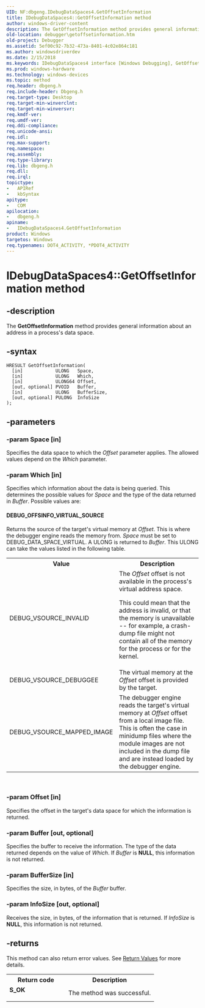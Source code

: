 ```yaml
---
UID: NF:dbgeng.IDebugDataSpaces4.GetOffsetInformation
title: IDebugDataSpaces4::GetOffsetInformation method
author: windows-driver-content
description: The GetOffsetInformation method provides general information about an address in a process's data space.
old-location: debugger\getoffsetinformation.htm
old-project: Debugger
ms.assetid: 5ef00c92-7b32-473a-8401-4c02e864c181
ms.author: windowsdriverdev
ms.date: 2/15/2018
ms.keywords: IDebugDataSpaces4 interface [Windows Debugging], GetOffsetInformation method, IDebugDataSpaces4, GetOffsetInformation, GetOffsetInformation method [Windows Debugging], IDebugDataSpaces4 interface, dbgeng/IDebugDataSpaces4::GetOffsetInformation, IDebugDataSpaces_c434b12b-78ff-4f6a-ac69-6069dd273ba8.xml, IDebugDataSpaces4::GetOffsetInformation, GetOffsetInformation method [Windows Debugging], debugger.getoffsetinformation
ms.prod: windows-hardware
ms.technology: windows-devices
ms.topic: method
req.header: dbgeng.h
req.include-header: Dbgeng.h
req.target-type: Desktop
req.target-min-winverclnt: 
req.target-min-winversvr: 
req.kmdf-ver: 
req.umdf-ver: 
req.ddi-compliance: 
req.unicode-ansi: 
req.idl: 
req.max-support: 
req.namespace: 
req.assembly: 
req.type-library: 
req.lib: dbgeng.h
req.dll: 
req.irql: 
topictype:
-	APIRef
-	kbSyntax
apitype:
-	COM
apilocation:
-	dbgeng.h
apiname:
-	IDebugDataSpaces4.GetOffsetInformation
product: Windows
targetos: Windows
req.typenames: DOT4_ACTIVITY, *PDOT4_ACTIVITY
---
```


# IDebugDataSpaces4::GetOffsetInformation method


## -description


The <b>GetOffsetInformation</b> method provides general information about an address in a process's data space.


## -syntax


````
HRESULT GetOffsetInformation(
  [in]            ULONG   Space,
  [in]            ULONG   Which,
  [in]            ULONG64 Offset,
  [out, optional] PVOID   Buffer,
  [in]            ULONG   BufferSize,
  [out, optional] PULONG  InfoSize
);
````


## -parameters




### -param Space [in]

Specifies the data space to which the <i>Offset </i>parameter applies.  The allowed values depend on the <i>Which</i> parameter.


### -param Which [in]

Specifies which information about the data is being queried.  This determines the possible values for <i>Space</i> and the type of the data returned in <i>Buffer</i>.  Possible values are:





#### DEBUG_OFFSINFO_VIRTUAL_SOURCE

Returns the source of the target's virtual memory at <i>Offset</i>.  This is where the debugger engine reads the memory from.  <i>Space</i> must be set to DEBUG_DATA_SPACE_VIRTUAL.  A ULONG is returned to <i>Buffer</i>.  This ULONG can take the values listed in the following table.

<table>
<tr>
<th>Value</th>
<th>Description</th>
</tr>
<tr>
<td>
DEBUG_VSOURCE_INVALID

</td>
<td>
The <i>Offset</i> offset is not available in the process's virtual address space.

This could mean that the address is invalid, or that the memory is unavailable -- for example, a crash-dump file might not contain all of the memory for the process or for the kernel.

</td>
</tr>
<tr>
<td>
DEBUG_VSOURCE_DEBUGGEE

</td>
<td>
The virtual memory at the <i>Offset</i> offset is provided by the target.

</td>
</tr>
<tr>
<td>
DEBUG_VSOURCE_MAPPED_IMAGE

</td>
<td>
The debugger engine reads the target's virtual memory at <i>Offset </i>offset from a local image file.  This is often the case in minidump files where the module images are not included in the dump file and are instead loaded by the debugger engine.

</td>
</tr>
</table>
 


### -param Offset [in]

Specifies the offset in the target's data space for which the information is returned.


### -param Buffer [out, optional]

Specifies the buffer to receive the information.  The type of the data returned depends on the value of <i>Which</i>.  If <i>Buffer</i> is <b>NULL</b>, this information is not returned.


### -param BufferSize [in]

Specifies the size, in bytes, of the <i>Buffer </i>buffer.


### -param InfoSize [out, optional]

Receives the size, in bytes, of the information that is returned.  If <i>InfoSize</i> is <b>NULL</b>, this information is not returned.


## -returns



This method can also return error values.  See <a href="https://msdn.microsoft.com/713f3ee2-2f5b-415e-9908-90f5ae428b43">Return Values</a> for more details.

<table>
<tr>
<th>Return code</th>
<th>Description</th>
</tr>
<tr>
<td width="40%">
<dl>
<dt><b>S_OK</b></dt>
</dl>
</td>
<td width="60%">
The method was successful.

</td>
</tr>
</table>
 



